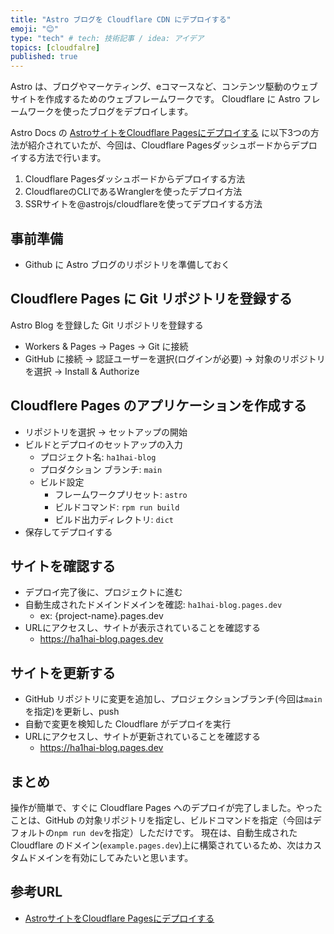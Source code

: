 ```yaml
---
title: "Astro ブログを Cloudflare CDN にデプロイする"
emoji: "😊"
type: "tech" # tech: 技術記事 / idea: アイデア
topics: [cloudfalre]
published: true
---
```


Astro は、ブログやマーケティング、eコマースなど、コンテンツ駆動のウェブサイトを作成するためのウェブフレームワークです。
Cloudflare に Astro フレームワークを使ったブログをデプロイします。

Astro Docs の [AstroサイトをCloudflare Pagesにデプロイする](<https://docs.astro.build/ja/guides/deploy/cloudflare/>) に以下3つの方法が紹介されていたが、今回は、Cloudflare Pagesダッシュボードからデプロイする方法で行います。

1. Cloudflare Pagesダッシュボードからデプロイする方法
2. CloudflareのCLIであるWranglerを使ったデプロイ方法
3. SSRサイトを@astrojs/cloudflareを使ってデプロイする方法

## 事前準備

- Github に Astro ブログのリポジトリを準備しておく

## Cloudflere Pages に Git リポジトリを登録する

Astro Blog を登録した Git リポジトリを登録する

- Workers & Pages -> Pages -> Git に接続
- GitHub に接続 -> 認証ユーザーを選択(ログインが必要) -> 対象のリポジトリを選択 -> Install & Authorize

## Cloudflere Pages のアプリケーションを作成する

- リポジトリを選択 -> セットアップの開始
- ビルドとデプロイのセットアップの入力
  - プロジェクト名: `ha1hai-blog`
  - プロダクション ブランチ: `main`
  - ビルド設定
    - フレームワークプリセット: `astro`
    - ビルドコマンド: `rpm run build`
    - ビルド出力ディレクトリ: `dict`
- 保存してデプロイする

## サイトを確認する

- デプロイ完了後に、プロジェクトに進む
- 自動生成されたドメインドメインを確認: `ha1hai-blog.pages.dev`
  - ex: {project-name}.pages.dev
- URLにアクセスし、サイトが表示されていることを確認する
  - <https://ha1hai-blog.pages.dev>

## サイトを更新する

- GitHub リポジトリに変更を追加し、プロジェクションブランチ(今回は`main`を指定)を更新し、push
- 自動で変更を検知した Cloudflare がデプロイを実行
- URLにアクセスし、サイトが更新されていることを確認する
  - <https://ha1hai-blog.pages.dev>

## まとめ

操作が簡単で、すぐに Cloudflare Pages へのデプロイが完了しました。やったことは、GitHub の対象リポジトリを指定し、ビルドコマンドを指定（今回はデフォルトの`npm run dev`を指定）しただけです。
現在は、自動生成された Cloudflare のドメイン(`example.pages.dev`)上に構築されているため、次はカスタムドメインを有効にしてみたいと思います。

## 参考URL

- [AstroサイトをCloudflare Pagesにデプロイする](<https://docs.astro.build/ja/guides/deploy/cloudflare/>)
